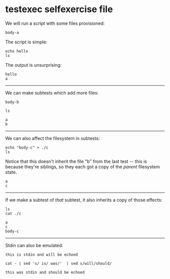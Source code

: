 testexec selfexercise file
==========================

We will run a script with some files provisioned:

[testmark]:# (whee/fs/a)
```
body-a
```

The script is simple:

[testmark]:# (whee/script)
```
echo hello
ls
```

The output is unsurprising:

[testmark]:# (whee/output)
```
hello
a
```

---

We can make subtests which add more files:

[testmark]:# (whee/then-more-files/fs/b)
```
body-b
```

[testmark]:# (whee/then-more-files/script)
```
ls
```

[testmark]:# (whee/then-more-files/output)
```
a
b
```

---

We can also affect the filesystem in subtests:

[testmark]:# (whee/then-touching-files/script)
```
echo "body-c" > ./c
ls
```

Notice that this doesn't inherit the file "b" from the last test --
this is because they're siblings, so they each got a copy of the *parent* filesystem state.

[testmark]:# (whee/then-touching-files/output)
```
a
c
```

---

If we make a subtest of *that* subtest, it also inherits a copy of those effects:

[testmark]:# (whee/then-touching-files/then-subtesting-again/script)
```
ls
cat ./c
```

[testmark]:# (whee/then-touching-files/then-subtesting-again/output)
```
a
c
body-c
```

---

Stdin can also be emulated:

[testmark]:# (using-stdin/input)
```
this is stdin and will be echoed
```


[testmark]:# (using-stdin/script)
```
cat - | sed 's/ is/ was/'  | sed s/will/should/
```

[testmark]:# (using-stdin/output)
```
this was stdin and should be echoed
```
